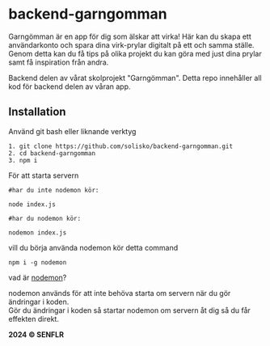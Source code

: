 # backend-garngomman

Garngömman är en app för dig som älskar att virka!
Här kan du skapa ett användarkonto och spara dina virk-prylar digitalt på ett och samma ställe.
Genom detta kan du få tips på olika projekt du kan göra med just dina prylar samt få inspiration från andra.

Backend delen av vårat skolprojekt "Garngömman". Detta repo innehåller all kod för backend delen av våran app.

## Installation

Använd git bash eller liknande verktyg

```
1. git clone https://github.com/solisko/backend-garngomman.git
2. cd backend-garngomman
3. npm i
```

För att starta servern

```
#har du inte nodemon kör:

node index.js

#har du nodemon kör:

nodemon index.js
```

vill du börja använda nodemon kör detta command

```
npm i -g nodemon
```

vad är [nodemon](https://www.npmjs.com/package/nodemon "nodemon package page")?

nodemon används för att inte behöva starta om servern när du gör ändringar i koden.  
Gör du ändringar i koden så startar nodemon om servern åt dig så du får effekten direkt.

**2024 &copy; SENFLR**
